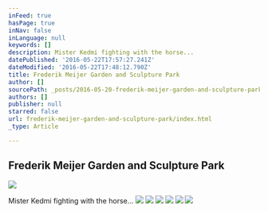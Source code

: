 ```yaml
---
inFeed: true
hasPage: true
inNav: false
inLanguage: null
keywords: []
description: Mister Kedmi fighting with the horse...
datePublished: '2016-05-22T17:57:27.241Z'
dateModified: '2016-05-22T17:48:12.790Z'
title: Frederik Meijer Garden and Sculpture Park
author: []
sourcePath: _posts/2016-05-20-frederik-meijer-garden-and-sculpture-park.md
authors: []
publisher: null
starred: false
url: frederik-meijer-garden-and-sculpture-park/index.html
_type: Article

---
```

## Frederik Meijer Garden and Sculpture Park
![](https://the-grid-user-content.s3-us-west-2.amazonaws.com/3310e4d5-20e0-41ca-a7a0-dec8331272da.gif)

Mister Kedmi fighting with the horse...
![](https://the-grid-user-content.s3-us-west-2.amazonaws.com/53e8e2c4-5f0d-441d-ac95-00a2039c4b6c.jpg)
![](https://the-grid-user-content.s3-us-west-2.amazonaws.com/e5e68f0e-f2e8-413a-907c-003375c8b70c.jpg)
![](https://the-grid-user-content.s3-us-west-2.amazonaws.com/13031b32-f9d7-4f73-833f-07962ff10971.jpg)
![](https://the-grid-user-content.s3-us-west-2.amazonaws.com/b500c8cf-2263-4928-9830-6cfa2ba063ec.jpg)
![](https://the-grid-user-content.s3-us-west-2.amazonaws.com/92900129-a30a-46ee-8ba4-3fd786a8ad59.jpg)
![](https://the-grid-user-content.s3-us-west-2.amazonaws.com/93e199a1-36c9-4c29-8ad1-ed4ee252e52b.jpg)
